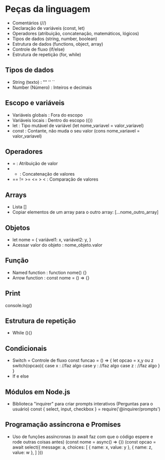 # Peças da linguagem
- Comentários (//)
- Declaração de variáveis (const, let)
- Operadores (atribuição, concatenação, matemáticos, lógicos)
- Tipos de dados (string, number, boolean)
- Estrutura de dados (functions, object, array)
- Controle de fluxo (if/else)
- Estrutura de repetição (for, while)

## Tipos de dados
- String (texto) : "" '' ``
- Number (Número) : Inteiros e decimais

## Escopo e variáveis
- Variáveis globais : Fora do escopo
- Variáveis locais : Dentro do escopo ({})
- let : Tipo mutável de variável (let nome_variavel = valor_variavel)
- const : Contante, não muda o seu valor (cons nome_variavel = valor_variavel)

## Operadores
- = : Atribuição de valor
- + : Concatenação de valores
- == != >= <= > < : Comparação de valores

## Arrays
- Lista []
- Copiar elementos de um array para o outro array: [...nome_outro_array]

## Objetos
-   let nome = {
        variável1: x,
        variável2: y,
    }
- Acessar valor do objeto : nome_objeto.valor

## Função
- Named function : function nome() {}
- Arrow function : const nome = () => {}

## Print
console.log()

## Estrutura de repetição
- While (){}

## Condicionais
- Switch = Controle de fluxo
    const funcao = () => {
        let opcao = x,y ou z
        switch(opcao){
            case x :
                //faz algo
            case y :
                //faz algo
            case z : 
                //faz algo
        }
    }
- If e else

## Módulos em Node.js
- Biblioteca "inquirer" para criar prompts interativos (Perguntas para o usuário)
    const { select, input, checkbox } = require('@inquirer/prompts')

## Programação assíncrona e Promises
- Uso de funções assíncronas (o await faz com que o código espere e rode outras coisas antes)
(const nome = async() => {})
(const opcao = await select({
    message: a,
    choices: [
        {
            name: x,
            value: y
        },
        {
            name: z,
            value: w
        },
    ]
}))

